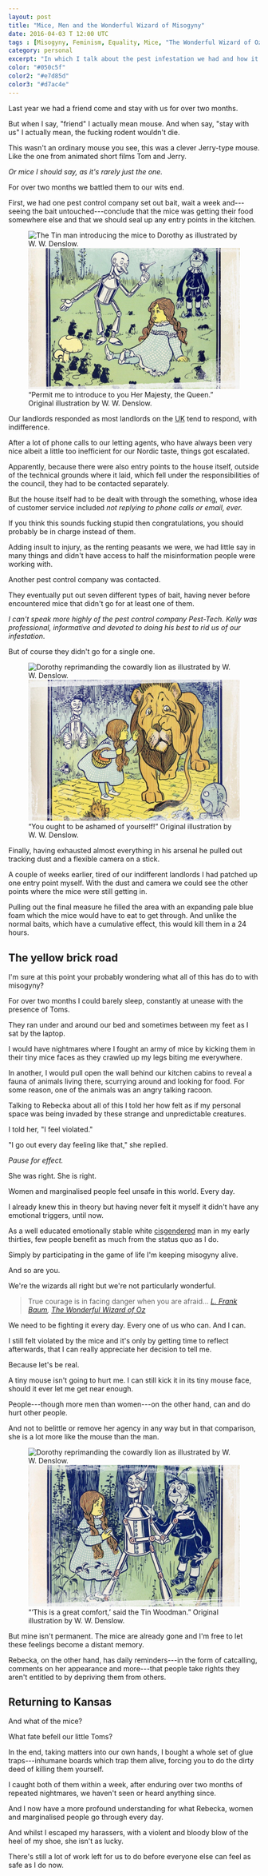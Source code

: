 ```yaml
---
layout: post
title: "Mice, Men and the Wonderful Wizard of Misogyny"
date: 2016-04-03 T 12:00 UTC
tags : [Misogyny, Feminism, Equality, Mice, "The Wonderful Wizard of Oz", "L. Frank Baum", "W. W. Denslow", Personal]
category: personal
excerpt: "In which I talk about the pest infestation we had and how it helped open my eyes to what women and marginalised people go through every day."
color: "#050c5f"
color2: "#e7d85d"
color3: "#d7ac4e"
---
```

Last year we had a friend come and stay with us for over two months.

But when I say, "friend" I actually mean mouse. And when say, "stay with us" I actually mean, the fucking rodent wouldn't die.

This wasn't an ordinary mouse you see, this was a clever Jerry-type mouse. Like the one from animated short films Tom and Jerry.

*Or mice I should say, as it's rarely just the one.*

For over two months we battled them to our wits end.

First, we had one pest control company set out bait, wait a week and---seeing the bait untouched---conclude that the mice was getting their food somewhere else and that we should seal up any entry points in the kitchen.

<figure>
	<img class="js-lazy-load" data-original="/assets/posts/2016/april/mice-men-and-the-wonderful-wizard-of-misogyny/meeting-the-mice.jpg" alt="The Tin man introducing the mice to Dorothy as illustrated by W. W. Denslow.">
	<noscript>
		<img src="/assets/posts/2016/april/mice-men-and-the-wonderful-wizard-of-misogyny/meeting-the-mice.jpg" alt="The Tin man introducing the mice to Dorothy as illustrated by W. W. Denslow.">
	</noscript>
	<figcaption>“Permit me to introduce to you Her Majesty, the Queen.” Original illustration by W. W. Denslow.</figcaption>
</figure>

Our landlords responded as most landlords on the <abbr title="United Kingdom" class="small-caps">UK</abbr> tend to respond, with indifference.

After a lot of phone calls to our letting agents, who have always been very nice albeit a little too inefficient for our Nordic taste, things got escalated.

Apparently, because there were also entry points to the house itself, outside of the technical grounds where it laid, which fell under the responsibilities of the council, they had to be contacted separately.

<p data-pullquote="Having exhausted almost everything in his arsenal he pulled out tracking dust."></p>

But the house itself had to be dealt with through the something, whose idea of customer service included *not replying to phone calls or email, ever.*

If you think this sounds fucking stupid then congratulations, you should probably be in charge instead of them.

Adding insult to injury, as the renting peasants we were, we had little say in many things and didn't have access to half the misinformation people were working with.

Another pest control company was contacted.

They eventually put out seven different types of bait, having never before encountered mice that didn't go for at least one of them.

*I can't speak more highly of the pest control company Pest-Tech. Kelly was professional, informative and devoted to doing his best to rid us of our infestation.*

But of course they didn't go for a single one.

<figure>
	<img class="js-lazy-load" data-original="/assets/posts/2016/april/mice-men-and-the-wonderful-wizard-of-misogyny/dorothy-meeting-the-cowardly-lion.jpg" alt="Dorothy reprimanding the cowardly lion as illustrated by W. W. Denslow.">
	<noscript>
		<img src="/assets/posts/2016/april/mice-men-and-the-wonderful-wizard-of-misogyny/dorothy-meeting-the-cowardly-lion.jpg" alt="Dorothy reprimanding the cowardly lion as illustrated by W. W. Denslow.">
	</noscript>
	<figcaption>“You ought to be ashamed of yourself!” Original illustration by W. W. Denslow.</figcaption>
</figure>

Finally, having exhausted almost everything in his arsenal he pulled out tracking dust and a flexible camera on a stick.

A couple of weeks earlier, tired of our indifferent landlords I had patched up one entry point myself. With the dust and camera we could see the other points where the mice were still getting in.

Pulling out the final measure he filled the area with an expanding pale blue foam which the mice would have to eat to get through. And unlike the normal baits, which have a cumulative effect, this would kill them in a 24 hours.

## The yellow brick road

I'm sure at this point your probably wondering what all of this has do to with misogyny?

For over two months I could barely sleep, constantly at unease with the presence of Toms.

They ran under and around our bed and sometimes between my feet as I sat by the laptop.

I would have nightmares where I fought an army of mice by kicking them in their tiny mice faces as they crawled up my legs biting me everywhere.

In another, I would pull open the wall behind our kitchen cabins to reveal a fauna of animals living there, scurrying around and looking for food. For some reason, one of the animals was an angry talking racoon.

Talking to Rebecka about all of this I told her how felt as if my personal space was being invaded by these strange and unpredictable creatures.

I told her, "I feel violated."

"I go out every day feeling like that," she replied.

<p data-pullquote="She is a lot more like the mouse than the man."></p>

*Pause for effect.*

She was right. She is right.

Women and marginalised people feel unsafe in this world. Every day.

I already knew this in theory but having never felt it myself it didn't have any emotional triggers, until now.

As a well educated emotionally stable white [cisgendered][cis] man in my early thirties, few people benefit as much from the status quo as I do.

Simply by participating in the game of life I'm keeping misogyny alive.

And so are you.

We're the wizards all right but we're not particularly wonderful.

> True courage is in facing danger when you are afraid... <cite><a href="https://www.goodreads.com/author/show/3242.L_Frank_Baum">L. Frank Baum</a>, <a href="https://www.goodreads.com/work/quotes/1993810">The Wonderful Wizard of Oz</a></cite>

We need to be fighting it every day. Every one of us who can. And I can.

I still felt violated by the mice and it's only by getting time to reflect afterwards, that I can really appreciate her decision to tell me.

Because let's be real.

A tiny mouse isn't going to hurt me. I can still kick it in its tiny mouse face, should it ever let me get near enough.

People---though more men than women---on the other hand, can and do hurt other people.

And not to belittle or remove her agency in any way but in that comparison, she is a lot more like the mouse than the man.

<figure>
	<img class="js-lazy-load" data-original="/assets/posts/2016/april/mice-men-and-the-wonderful-wizard-of-misogyny/tinman.jpg" alt="Dorothy reprimanding the cowardly lion as illustrated by W. W. Denslow.">
	<noscript>
		<img src="/assets/posts/2016/april/mice-men-and-the-wonderful-wizard-of-misogyny/tinman.jpg" alt="Dorothy reprimanding the cowardly lion as illustrated by W. W. Denslow.">
	</noscript>
	<figcaption>“‘This is a great comfort,’ said the Tin Woodman.” Original illustration by W. W. Denslow.</figcaption>
</figure>

But mine isn't permanent. The mice are already gone and I'm free to let these feelings become a distant memory.

Rebecka, on the other hand, has daily reminders---in the form of catcalling, comments on her appearance and more---that people take rights they aren't entitled to by depriving them from others.

## Returning to Kansas

And what of the mice?

What fate befell our little Toms?

In the end, taking matters into our own hands, I bought a whole set of glue traps---inhumane boards which trap them alive, forcing you to do the dirty deed of killing them yourself.

I caught both of them within a week, after enduring over two months of repeated nightmares, we haven't seen or heard anything since.

And I now have a more profound understanding for what Rebecka, women and marginalised people go through every day.

And whilst I escaped my harassers, with a violent and bloody blow of the heel of my shoe, she isn't as lucky.

There's still a lot of work left for us to do before everyone else can feel as safe as I do now.

[cis]: http://www.oxforddictionaries.com/definition/english/cisgender